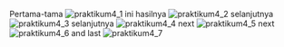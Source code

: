 Pertama-tama ![praktikum4_1](https://user-images.githubusercontent.com/73945845/161674176-7c8742b1-c821-4f9d-af1b-fcd0040e19b2.png)
ini hasilnya ![praktikum4_2](https://user-images.githubusercontent.com/73945845/161674237-1db5e564-667d-4d18-937c-087f71a921ba.png)
selanjutnya ![praktikum4_3](https://user-images.githubusercontent.com/73945845/161674277-c6d59e8e-b0e6-4dff-a335-2ade260d9255.png)
selanjutnya ![praktikum4_4](https://user-images.githubusercontent.com/73945845/161674294-7ef553e7-2b54-47ca-ae41-45df5c01355c.png)
next ![praktikum4_5](https://user-images.githubusercontent.com/73945845/161674314-1941e2bd-0dc7-4181-85fd-c11f0ede0937.png)
next ![praktikum4_6](https://user-images.githubusercontent.com/73945845/161674328-f5b9b4b5-254d-4d8b-bd53-937fe9c2ed52.png)
and last ![praktikum4_7](https://user-images.githubusercontent.com/73945845/161674377-14afae65-15f4-4009-bb87-9d6c5814009b.png)
